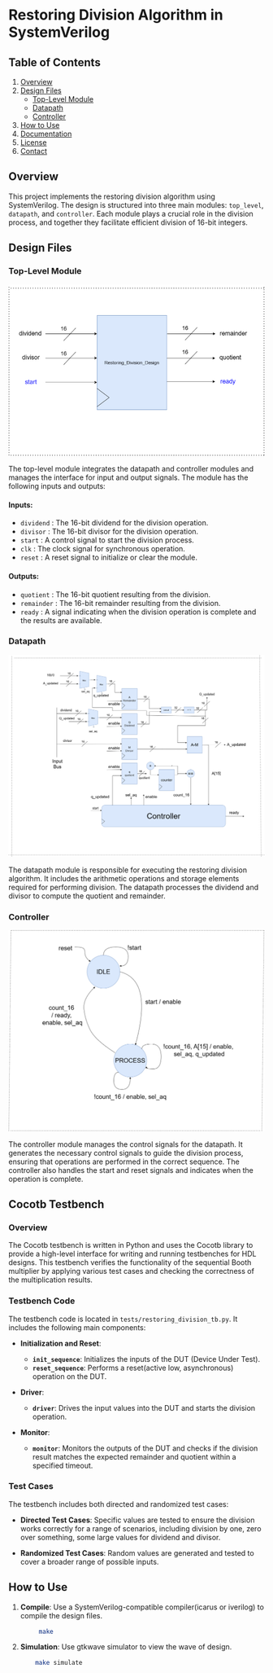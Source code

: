 # Restoring Division Algorithm in SystemVerilog

## Table of Contents
1. [Overview](#overview)
3. [Design Files](#design-files)
   - [Top-Level Module](#top-level-module)
   - [Datapath](#datapath)
   - [Controller](#controller)
4. [How to Use](#how-to-use)
5. [Documentation](#documentation)
6. [License](#license)
7. [Contact](#contact)

## Overview

This project implements the restoring division algorithm using SystemVerilog. The design is structured into three main modules: `top_level`, `datapath`, and `controller`. Each module plays a crucial role in the division process, and together they facilitate efficient division of 16-bit integers.

## Design Files

### Top-Level Module

![Top-Level Diagram](docs/top_level_restoring_division.png)

The top-level module integrates the datapath and controller modules and manages the interface for input and output signals. The module has the following inputs and outputs:

#### Inputs:
- `dividend` : The 16-bit dividend for the division operation.
- `divisor`  : The 16-bit divisor for the division operation.
- `start`    : A control signal to start the division process.
- `clk`      : The clock signal for synchronous operation.
- `reset`    : A reset signal to initialize or clear the module.

#### Outputs:
- `quotient` : The 16-bit quotient resulting from the division.
- `remainder` : The 16-bit remainder resulting from the division.
- `ready` : A signal indicating when the division operation is complete and the results are available.


### Datapath

![Datapath Diagram](docs/restoring_division_datapath.png)

The datapath module is responsible for executing the restoring division algorithm. It includes the arithmetic operations and storage elements required for performing division. The datapath processes the dividend and divisor to compute the quotient and remainder.

### Controller

![Controller Diagram](docs/controller_restoring_division.png)

The controller module manages the control signals for the datapath. It generates the necessary control signals to guide the division process, ensuring that operations are performed in the correct sequence. The controller also handles the start and reset signals and indicates when the operation is complete.

## Cocotb Testbench

### Overview
The Cocotb testbench is written in Python and uses the Cocotb library to provide a high-level interface for writing and running testbenches for HDL designs. This testbench verifies the functionality of the sequential Booth multiplier by applying various test cases and checking the correctness of the multiplication results.

### Testbench Code
The testbench code is located in `tests/restoring_division_tb.py`. It includes the following main components:

- **Initialization and Reset**:
  - **`init_sequence`**: Initializes the inputs of the DUT (Device Under Test).
  - **`reset_sequence`**: Performs a reset(active low, asynchronous) operation on the DUT.

- **Driver**:
  - **`driver`**: Drives the input values into the DUT and starts the division operation.

- **Monitor**:
  - **`monitor`**: Monitors the outputs of the DUT and checks if the division result matches the expected remainder and quotient within a specified timeout.

### Test Cases
The testbench includes both directed and randomized test cases:

- **Directed Test Cases**: Specific values are tested to ensure the division works correctly for a range of scenarios, including division by one, zero over something, some large values for dividend and divisor.

- **Randomized Test Cases**: Random values are generated and tested to cover a broader range of possible inputs.


## How to Use

1. **Compile**: Use a SystemVerilog-compatible compiler(icarus or iverilog) to compile the design files.

   ```bash
        make 
   ```

2. **Simulation**: Use gtkwave simulator to view the wave of design.

    ```bash
        make simulate
    ```

